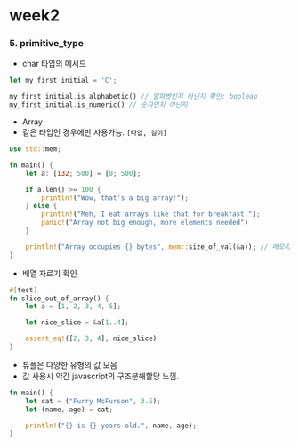 # week2

### 5. primitive_type

- char 타입의 메서드

```rust
let my_first_initial = 'C';

my_first_initial.is_alphabetic() // 알파벳인지 아닌지 확인: boolean
my_first_initial.is_numeric() // 숫자인지 아닌지
```

- Array
- 같은 타입인 경우에만 사용가능. `[타입, 길이]`

```rust
use std::mem;

fn main() {
    let a: [i32; 500] = [0; 500];

    if a.len() >= 100 {
        println!("Wow, that's a big array!");
    } else {
        println!("Meh, I eat arrays like that for breakfast.");
        panic!("Array not big enough, more elements needed")
    }

    println!("Array occupies {} bytes", mem::size_of_val(&a)); // 메모리 할당이 얼마나되어있는지 확인가능.
}
```

- 배열 자르기 확인

```rust
#[test]
fn slice_out_of_array() {
    let a = [1, 2, 3, 4, 5];

    let nice_slice = &a[1..4];

    assert_eq!([2, 3, 4], nice_slice)
}
```

- 튜플은 다양한 유형의 값 모음
- 값 사용시 약간 javascript의 구조분해할당 느낌.

```rust
fn main() {
    let cat = ("Furry McFurson", 3.5);
    let (name, age) = cat;

    println!("{} is {} years old.", name, age);
}
```

